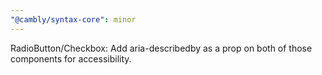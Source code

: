 ```yaml
---
"@cambly/syntax-core": minor
---
```


RadioButton/Checkbox: Add aria-describedby as a prop on both of those components for accessibility.
